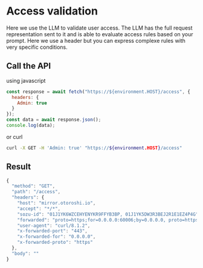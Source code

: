# Access validation

Here we use the LLM to validate user access. The LLM has the full request representation sent to it and is able to evaluate access rules based on your prompt. Here we use a header but you can express complexe rules with very specific conditions.

## Call the API

using javascript 

```js
const response = await fetch("https://${environment.HOST}/access", {
  headers: {
    Admin: true
  }
});
const data = await response.json();
console.log(data);
```

or curl

```sh
curl -X GET -H 'Admin: true' "https://${environment.HOST}/access"
```

## Result

```js
{
  "method": "GET",
  "path": "/access",
  "headers": {
    "host": "mirror.otoroshi.io",
    "accept": "*/*",
    "sozu-id": "01J1YK6WZCEHYENYKR9FFYB3BP, 01J1YK5DW3R3BEJ2R1E1EZ4P4G",
    "forwarded": "proto=https;for=0.0.0.0:60006;by=0.0.0.0, proto=https;for=0.0.0.0:49902;by=0.0.0.0",
    "user-agent": "curl/8.1.2",
    "x-forwarded-port": "443",
    "x-forwarded-for": "0.0.0.0",
    "x-forwarded-proto": "https"
  },
  "body": ""
}
```
